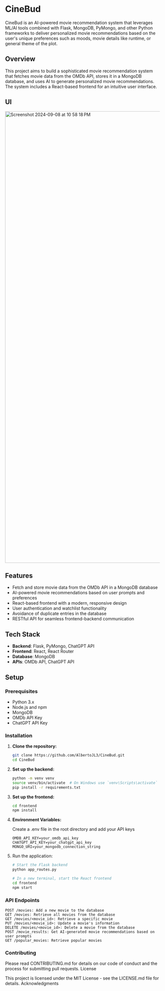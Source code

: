# CineBud

CineBud is an AI-powered movie recommendation system that leverages ML/AI tools combined with Flask, MongoDB, PyMongo, and other Python frameworks to deliver personalized movie recommendations based on the user's unique preferences such as moods, movie details like runtime, or general theme of the plot.

## Overview

This project aims to build a sophisticated movie recommendation system that fetches movie data from the OMDb API, stores it in a MongoDB database, and uses AI to generate personalized movie recommendations. The system includes a React-based frontend for an intuitive user interface.
## UI 
<img width="1470" alt="Screenshot 2024-09-08 at 10 58 18 PM" src="https://github.com/user-attachments/assets/7b47c54a-18ac-4c4b-9967-ef576ffd75ae">


## Features

- Fetch and store movie data from the OMDb API in a MongoDB database
- AI-powered movie recommendations based on user prompts and preferences
- React-based frontend with a modern, responsive design
- User authentication and watchlist functionality
- Avoidance of duplicate entries in the database
- RESTful API for seamless frontend-backend communication

## Tech Stack

- **Backend**: Flask, PyMongo, ChatGPT API
- **Frontend**: React, React Router
- **Database**: MongoDB
- **APIs**: OMDb API, ChatGPT API

## Setup

### Prerequisites

- Python 3.x
- Node.js and npm
- MongoDB
- OMDb API Key
- ChatGPT API Key

### Installation

1. **Clone the repository:**
   ```bash
   git clone https://github.com/AlbertoJL3/CineBud.git
   cd CineBud
2. **Set up the backend:**
   ```bash
   python -m venv venv
   source venv/bin/activate  # On Windows use `venv\Scripts\activate`
   pip install -r requirements.txt
   ```
3. **Set up the frontend:**
   ```bash
   cd frontend
   npm install
   ```
4. **Environment Variables:**

   Create a .env file in the root directory and add your API keys
   ```
   OMDB_API_KEY=your_omdb_api_key
   CHATGPT_API_KEY=your_chatgpt_api_key
   MONGO_URI=your_mongodb_connection_string
   ```
5. Run the application:
   ```bash
   # Start the Flask backend
   python app_routes.py

   # In a new terminal, start the React frontend
   cd frontend
   npm start
   ```
### API Endpoints
```
POST /movies: Add a new movie to the database
GET /movies: Retrieve all movies from the database
GET /movies/<movie_id>: Retrieve a specific movie
PUT /movies/<movie_id>: Update a movie's information
DELETE /movies/<movie_id>: Delete a movie from the database
POST /movie_results: Get AI-generated movie recommendations based on user prompts
GET /popular_movies: Retrieve popular movies
```
### Contributing
Please read CONTRIBUTING.md for details on our code of conduct and the process for submitting pull requests.
License

This project is licensed under the MIT License - see the LICENSE.md file for details.
Acknowledgments
